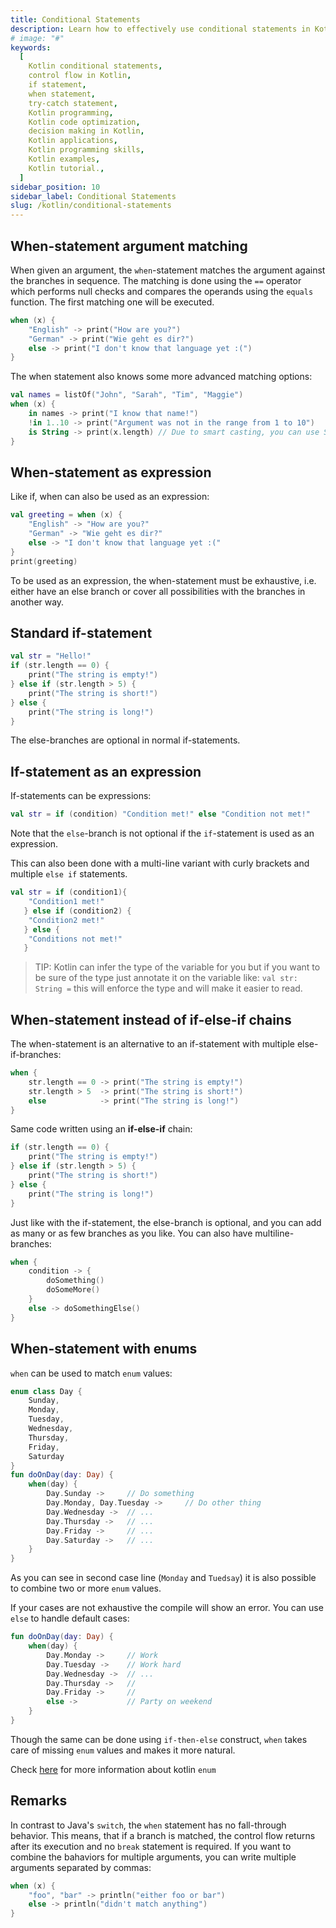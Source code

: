 ```yaml
---
title: Conditional Statements
description: Learn how to effectively use conditional statements in Kotlin to control the flow of your programs. This comprehensive guide provides step-by-step explanations and examples of if, when, and try-catch statements, empowering you to make informed decisions and handle different scenarios. Enhance your Kotlin programming skills and optimize your code with conditionals tailored to specific conditions. Start building robust and efficient applications today!
# image: "#"
keywords:
  [
    Kotlin conditional statements,
    control flow in Kotlin,
    if statement,
    when statement,
    try-catch statement,
    Kotlin programming,
    Kotlin code optimization,
    decision making in Kotlin,
    Kotlin applications,
    Kotlin programming skills,
    Kotlin examples,
    Kotlin tutorial.,
  ]
sidebar_position: 10
sidebar_label: Conditional Statements
slug: /kotlin/conditional-statements
---
```


## When-statement argument matching

When given an argument, the `when`-statement matches the argument against the branches in sequence. The matching is done using the `==` operator which performs null checks and compares the operands using the `equals` function. The first matching one will be executed.

```kotlin
when (x) {
    "English" -> print("How are you?")
    "German" -> print("Wie geht es dir?")
    else -> print("I don't know that language yet :(")
}
```

The when statement also knows some more advanced matching options:

```kotlin
val names = listOf("John", "Sarah", "Tim", "Maggie")
when (x) {
    in names -> print("I know that name!")
    !in 1..10 -> print("Argument was not in the range from 1 to 10")
    is String -> print(x.length) // Due to smart casting, you can use String-functions here
}
```

## When-statement as expression

Like if, when can also be used as an expression:

```kotlin
val greeting = when (x) {
    "English" -> "How are you?"
    "German" -> "Wie geht es dir?"
    else -> "I don't know that language yet :("
}
print(greeting)
```

To be used as an expression, the when-statement must be exhaustive, i.e. either have an else branch or cover all possibilities with the branches in another way.

## Standard if-statement

```kotlin
val str = "Hello!"
if (str.length == 0) {
    print("The string is empty!")
} else if (str.length > 5) {
    print("The string is short!")
} else {
    print("The string is long!")
}
```

The else-branches are optional in normal if-statements.

## If-statement as an expression

If-statements can be expressions:

```kotlin
val str = if (condition) "Condition met!" else "Condition not met!"
```

Note that the `else`-branch is not optional if the `if`-statement is used as an expression.

This can also been done with a multi-line variant with curly brackets and multiple `else if` statements.

```kotlin
val str = if (condition1){
    "Condition1 met!"
   } else if (condition2) {
    "Condition2 met!"
   } else {
    "Conditions not met!"
   }
```

> TIP: Kotlin can infer the type of the variable for you but if you want to be sure of the type just annotate it on the variable like: `val str: String =` this will enforce the type and will make it easier to read.

## When-statement instead of if-else-if chains

The when-statement is an alternative to an if-statement with multiple else-if-branches:

```kotlin
when {
    str.length == 0 -> print("The string is empty!")
    str.length > 5  -> print("The string is short!")
    else            -> print("The string is long!")
}
```

Same code written using an **if-else-if** chain:

```kotlin
if (str.length == 0) {
    print("The string is empty!")
} else if (str.length > 5) {
    print("The string is short!")
} else {
    print("The string is long!")
}
```

Just like with the if-statement, the else-branch is optional, and you can add as many or as few branches as you like.
You can also have multiline-branches:

```kotlin
when {
    condition -> {
        doSomething()
        doSomeMore()
    }
    else -> doSomethingElse()
}
```

## When-statement with enums

`when` can be used to match `enum` values:

```kotlin
enum class Day {
    Sunday,
    Monday,
    Tuesday,
    Wednesday,
    Thursday,
    Friday,
    Saturday
}
fun doOnDay(day: Day) {
    when(day) {
        Day.Sunday ->     // Do something
        Day.Monday, Day.Tuesday ->     // Do other thing
        Day.Wednesday ->  // ...
        Day.Thursday ->   // ...
        Day.Friday ->     // ...
        Day.Saturday ->   // ...
    }
}
```

As you can see in second case line (`Monday` and `Tuedsay`) it is also possible to combine two or more `enum` values.

If your cases are not exhaustive the compile will show an error. You can use `else` to handle default cases:

```kotlin
fun doOnDay(day: Day) {
    when(day) {
        Day.Monday ->     // Work
        Day.Tuesday ->    // Work hard
        Day.Wednesday ->  // ...
        Day.Thursday ->   //
        Day.Friday ->     //
        else ->           // Party on weekend
    }
}
```

Though the same can be done using `if-then-else` construct, `when` takes care of missing `enum` values and makes it more natural.

Check [here](http://stackoverflow.com/documentation/kotlin/2286/enum) for more information about kotlin `enum`

## Remarks

In contrast to Java's `switch`, the `when` statement has no fall-through behavior. This means, that if a branch is matched, the control flow returns after its execution and no `break` statement is required. If you want to combine the bahaviors for multiple arguments, you can write multiple arguments separated by commas:

```kotlin
when (x) {
    "foo", "bar" -> println("either foo or bar")
    else -> println("didn't match anything")
}
```
